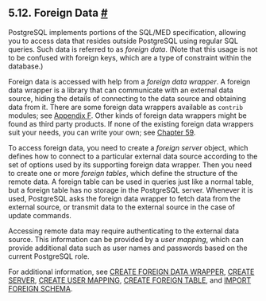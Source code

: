 ## 5.12. Foreign Data [#](#DDL-FOREIGN-DATA)

PostgreSQL implements portions of the SQL/MED specification, allowing you to access data that resides outside PostgreSQL using regular SQL queries. Such data is referred to as *foreign data*. (Note that this usage is not to be confused with foreign keys, which are a type of constraint within the database.)

Foreign data is accessed with help from a *foreign data wrapper*. A foreign data wrapper is a library that can communicate with an external data source, hiding the details of connecting to the data source and obtaining data from it. There are some foreign data wrappers available as `contrib` modules; see [Appendix F](contrib "Appendix F. Additional Supplied Modules and Extensions"). Other kinds of foreign data wrappers might be found as third party products. If none of the existing foreign data wrappers suit your needs, you can write your own; see [Chapter 59](fdwhandler "Chapter 59. Writing a Foreign Data Wrapper").

To access foreign data, you need to create a *foreign server* object, which defines how to connect to a particular external data source according to the set of options used by its supporting foreign data wrapper. Then you need to create one or more *foreign tables*, which define the structure of the remote data. A foreign table can be used in queries just like a normal table, but a foreign table has no storage in the PostgreSQL server. Whenever it is used, PostgreSQL asks the foreign data wrapper to fetch data from the external source, or transmit data to the external source in the case of update commands.

Accessing remote data may require authenticating to the external data source. This information can be provided by a *user mapping*, which can provide additional data such as user names and passwords based on the current PostgreSQL role.

For additional information, see [CREATE FOREIGN DATA WRAPPER](sql-createforeigndatawrapper "CREATE FOREIGN DATA WRAPPER"), [CREATE SERVER](sql-createserver "CREATE SERVER"), [CREATE USER MAPPING](sql-createusermapping "CREATE USER MAPPING"), [CREATE FOREIGN TABLE](sql-createforeigntable "CREATE FOREIGN TABLE"), and [IMPORT FOREIGN SCHEMA](sql-importforeignschema "IMPORT FOREIGN SCHEMA").
